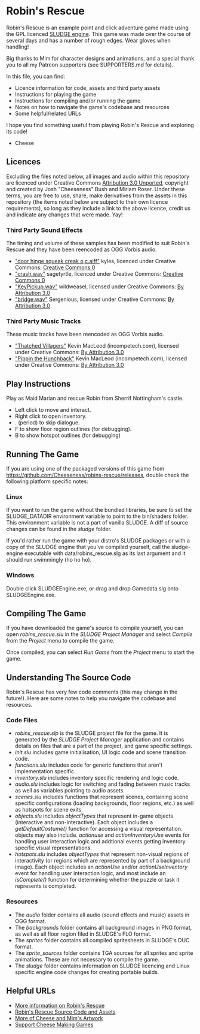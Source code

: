 # Robin's Rescue
Robin's Rescue is an example point and click adventure game made using the GPL licenced [SLUDGE engine](http://opensludge.github.io/). This game was made over the course of several days and has a number of rough edges. Wear gloves when handling!

Big thanks to Mim for character designs and animations, and a special thank you to all my Patreon supporters (see SUPPORTERS.md for details).

In this file, you can find:

* Licence information for code, assets and third party assets
* Instructions for playing the game
* Instructions for compiling and/or running the game 
* Notes on how to navigate the game's codebase and resources
* Some helpful/related URLs

I hope you find something useful from playing Robin's Rescue and exploring its code!

- Cheese


## Licences
Excluding the files noted below, all images and audio within this repository are licenced under Creative Commons [Attribution 3.0 Unported](http://creativecommons.org/licenses/by/3.0/), copyright and created by Josh "Cheeseness" Bush and Miriam Roser. Under these terms, you are free to use, share, make derivatives from the assets in this repository (the items noted below are subject to their own licence requirements), so long as they include a link to the above licence, credit us and indicate any changes that were made. Yay!

### Third Party Sound Effects
The timing and volume of these samples has been modified to suit Robin's Rescue and they have been reencoded as OGG Vorbis audio.

* ["door hinge squeak creak o,c.aiff"](http://freesound.org/people/kyles/sounds/51805/) kyles, licenced under Creative Commons: [Creative Commons 0](http://creativecommons.org/publicdomain/zero/1.0/)
* ["crash.wav"](http://freesound.org/people/sagetyrtle/sounds/40158/) sagetyrtle, licenced under Creative Commons: [Creative Commons 0](http://creativecommons.org/publicdomain/zero/1.0/)
* ["KeyPickup.wav"](http://freesound.org/people/wildweasel/sounds/39026/) wildweasel, licensed under Creative Commons: [By Attribution 3.0](http://creativecommons.org/licenses/by/3.0/)
* ["bridge.wav"](http://www.freesound.org/people/Sergenious/sounds/55820/) Sergenious, licensed under Creative Commons: [By Attribution 3.0](http://creativecommons.org/licenses/by/3.0/)

### Third Party Music Tracks
These music tracks have been reencoded as OGG Vorbis audio.

* ["Thatched Villagers"](http://incompetech.com/music/royalty-free/index.html?isrc=USUAN1100720) Kevin MacLeod (incompetech.com), licensed under Creative Commons: [By Attribution 3.0](http://creativecommons.org/licenses/by/3.0/)
* ["Pippin the Hunchback"](http://incompetech.com/music/royalty-free/index.html?isrc=USUAN1400005) Kevin MacLeod (incompetech.com), licensed under Creative Commons: [By Attribution 3.0](http://creativecommons.org/licenses/by/3.0/)


## Play Instructions
Play as Maid Marian and rescue Robin from Sherrif Nottingham's castle.

* Left click to move and interact.
* Right click to open inventory.
* . (period) to skip dialogue.
* F to show floor region outlines (for debugging).
* B to show hotspot outlines (for debugging)


## Running The Game
If you are using one of the packaged versions of this game from https://github.com/Cheeseness/robins-rescue/releases, double check the following platform specific notes:

### Linux
If you want to run the game without the bundled libraries, be sure to set the SLUDGE_DATADIR environment variable to point to the bin/shaders folder. This environment variable is not a part of vanilla SLUDGE. A diff of source changes can be found in the _sludge_ folder.

If you'd rather run the game with your distro's SLUDGE packages or with a copy of the SLUDGE engine that you've compiled yourself, call the sludge-engine executable with data/robins_rescue.slg as its last argument and it should run swimmingly (ho ho ho).

### Windows
Double click SLUDGEEngine.exe, or drag and drop Gamedata.slg onto SLUDGEEngine.exe.


## Compiling The Game
If you have downloaded the game's source to compile yourself, you can open _robins_rescue.slu_ in the _SLUDGE Project Manager_ and select _Compile_ from the _Project_ menu to compile the game.

Once compiled, you can select _Run Game_ from the _Project_ menu to start the game.

## Understanding The Source Code
Robin's Rescue has very few code comments (this may change in the future!). Here are some notes to help you navigate the codebase and resources.

### Code Files

* _robins_rescue.slp_ is the SLUDGE project file for the game. It is generated by the _SLUDGE Project Manager_ application and contains details on files that are a part of the project, and game specific settings.
* _init.slu_ includes game initialisation, UI logic code and scene transition code.
* _functions.slu_ includes code for generic functions that aren't implementation specific.
* _inventory.slu_ includes inventory specific rendering and logic code.
* _audio.slu_ includes logic for switching and fading between music tracks as well as variables pointing to audio assets.
* _scenes.slu_ includes functions that represent scenes, containing scene specific configurations (loading backgrounds, floor regions, etc.) as well as hotspots for scene exits.
* _objects.slu_ includes _objectTypes_ that represent in-game objects (interactive and non-interactive). Each object includes a _getDefaultCostume()_ function for accessing a visual representation. objects may also include. _actionuse_ and _actionInventoryUse_ events for handling user interaction logic and addtional events getting inventory specific visual representations.
* _hotspots.slu_ includes _objectTypes_ that represent non-visual regions of interactivity (or regions which are represented by part of a background image). Each object includes an _actionUse_ and/or _actionUseInventory_ event for handling user interaction logic, and most include an _isComplete()_ function for determining whether the puzzle or task it represents is completed.

### Resources

* The _audio_ folder contains all audio (sound effects and music) assets in OGG format.
* The _backgrounds_ folder contains all background images in PNG format, as well as all floor region filed in SLUDGE's FLO format.
* The _sprites_ folder contains all compiled spritesheets in SLUDGE's DUC format.
* The _sprite_sources_ folder contains TGA sources for all sprites and sprite animations. These are not necessary to compile the game.
* The _sludge_ folder contains information on SLUDGE licencing and Linux specific engine code changes for creating portable builds.


## Helpful URLs
* [More information on Robin's Rescue](http://robinsrescue.twolofbees.com)
* [Robin's Rescue Source Code and Assets](https://github.com/Cheeseness/robins-rescue)
* [More of Cheese and Mim's Artwork](http://twolofbees.com)
* [Support Cheese Making Games](http://patreon.com/cheeseness)
